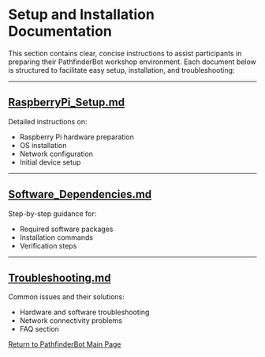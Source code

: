 # Setup and Installation Documentation

This section contains clear, concise instructions to assist participants in preparing their PathfinderBot workshop environment. Each document below is structured to facilitate easy setup, installation, and troubleshooting:

---

## [RaspberryPi\_Setup.md](RaspberryPi_Setup.md)

Detailed instructions on:

* Raspberry Pi hardware preparation
* OS installation
* Network configuration
* Initial device setup

---

## [Software\_Dependencies.md](Software_Dependencies.md)

Step-by-step guidance for:

* Required software packages
* Installation commands
* Verification steps

---

## [Troubleshooting.md](Troubleshooting.md)

Common issues and their solutions:

* Hardware and software troubleshooting
* Network connectivity problems
* FAQ section

[Return to PathfinderBot Main Page](/README.md)

